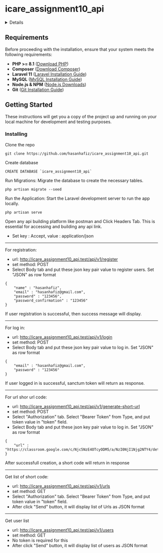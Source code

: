 # icare_assignment10_api

<details>
RESTful API for a URL shortener service
</details>

## Requirements

Before proceeding with the installation, ensure that your system meets the following requirements:

- **PHP >= 8.1** ([Download PHP](https://www.php.net/downloads.php))
- **Composer** ([Download Composer](https://getcomposer.org/download/))
- **Laravel 11** ([Laravel Installation Guide](https://laravel.com/docs/11.x/installation))
- **MySQL** ([MySQL Installation Guide](https://www.mysql.com/downloads/))
- **Node.js & NPM** ([Node.js Downloads](https://nodejs.org/en/))
- **Git** ([Git Installation Guide](https://git-scm.com/downloads))

## Getting Started

These instructions will get you a copy of the project up and running on your local machine for development and testing purposes.

### Installing

Clone the repo
```
git clone https://github.com/hasanhafiz/icare_assignment10_api.git
```

Create database
```
CREATE DATABASE `icare_assignment10_api`
```
Run Migrations: Migrate the database to create the necessary tables.

```
php artisan migrate --seed
```

Run the Application: Start the Laravel development server to run the app locally.

```
php artisan serve

``````

Open any api building platform like postman and Click Headers Tab. This is essential for accessing and building any api link.

- Set key : Accept, value : application/json

-----------------
For registration: 
- url: http://icare_assignment10_api.test/api/v1/register
- set method: POST
- Select Body tab and put these json key pair value to register users. Set "JSON" as row format

```
{
    "name" : "hasanhafiz",
    "email" : "hasanhafiz@gmail.com",
    "password" : "123456",
    "password_confirmation" : "123456"
}
``````
If user registration is successful, then success message will display.

------------------
For log in:
- url: http://icare_assignment10_api.test/api/v1/login 
- set method: POST 
- Select Body tab and put these json key pair value to log in. Set "JSON" as row format

```
{
    "email" : "hasanhafiz@gmail.com",
    "password" : "123456"
}
``````
If user logged in is successful, sanctum token will return as response.

----------------
For url shor url code:
- url: http://icare_assignment10_api.test/api/v1/generate-short-url
- set method: POST 
- Select "Authorization" tab. Select "Bearer Token" from Type, and put token value in "token" field.
- Select Body tab and put these json key pair value to log in. Set "JSON" as row format

```
{
    "url" : "https://classroom.google.com/c/Njc5NzE4OTcyODM5/a/NzI0NjI1Njg2NTY4/details"
}
``````
After successfull creation, a short code will return in response

----------------
Get list of short code:

- url: http://icare_assignment10_api.test/api/v1/urls
- set method: GET 
- Select "Authorization" tab. Select "Bearer Token" from Type, and put token value in "token" field.
- After click "Send" button, it will display list of Urls as JSON format 


----------------
Get user list

- url: http://icare_assignment10_api.test/api/v1/users
- set method: GET 
- No token is required for this
- After click "Send" button, it will display list of users as JSON format 